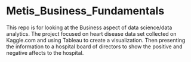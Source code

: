 # Metis_Business_Fundamentals
This repo is for looking at the Business aspect of data science/data analytics. The project focused on heart disease data set collected on Kaggle.com and using Tableau to create a visualization. Then presenting the information to a hospital board of directors to show the positive and negative affects to the hospital.
